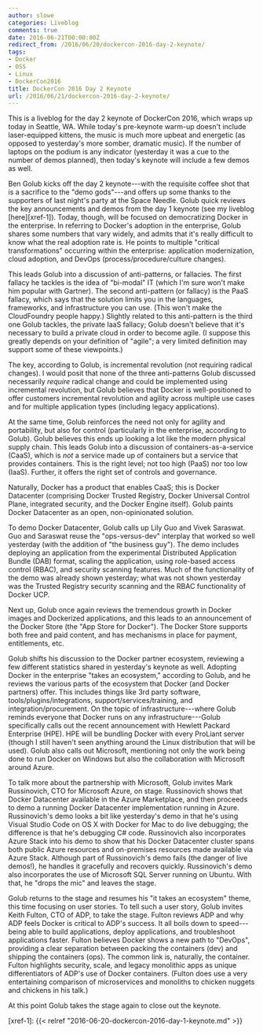 ```yaml
---
author: slowe
categories: Liveblog
comments: true
date: 2016-06-21T00:00:00Z
redirect_from: /2016/06/20/dockercon-2016-day-2-keynote/
tags:
- Docker
- OSS
- Linux
- DockerCon2016
title: DockerCon 2016 Day 2 Keynote
url: /2016/06/21/dockercon-2016-day-2-keynote/
---
```


This is a liveblog for the day 2 keynote of DockerCon 2016, which wraps up today in Seattle, WA. While today's pre-keynote warm-up doesn't include laser-equipped kittens, the music is much more upbeat and energetic (as opposed to yesterday's more somber, dramatic music). If the number of laptops on the podium is any indicator (yesterday it was a cue to the number of demos planned), then today's keynote will include a few demos as well.

Ben Golub kicks off the day 2 keynote---with the requisite coffee shot that is a sacrifice to the "demo gods"---and offers up some thanks to the supporters of last night's party at the Space Needle. Golub quick reviews the key announcements and demos from the day 1 keynote (see my liveblog [here][xref-1]). Today, though, will be focused on democratizing Docker in the enterprise. In referring to Docker's adoption in the enterprise, Golub shares some numbers that vary widely, and admits that it's really difficult to know what the real adoption rate is. He points to multiple "critical transformations" occurring within the enterprise: application modernization, cloud adoption, and DevOps (process/procedure/culture changes).

This leads Golub into a discussion of anti-patterns, or fallacies. The first fallacy he tackles is the idea of "bi-modal" IT (which I'm sure won't make him popular with Gartner). The second anti-pattern (or fallacy) is the PaaS fallacy, which says that the solution limits you in the languages, frameworks, and infrastructure you can use. (This won't make the CloudFoundry people happy.) Slightly related to this anti-pattern is the third one Golub tackles, the private IaaS fallacy; Golub doesn't believe that it's necessary to build a private cloud in order to become agile. (I suppose this greatly depends on your definition of "agile"; a very limited definition may support some of these viewpoints.)

The key, according to Golub, is incremental revolution (not requiring radical changes). I would posit that none of the three anti-patterns Golub discussed necessarily _require_ radical change and could be implemented using incremental revolution, but Golub believes that Docker is well-positioned to offer customers incremental revolution and agility across multiple use cases and for multiple application types (including legacy applications).

At the same time, Golub reinforces the need not only for agility and portability, but also for control (particularly in the enterprise, according to Golub). Golub believes this ends up looking a lot like the modern physical supply chain. This leads Golub into a discussion of containers-as-a-service (CaaS), which is _not_ a service made up of containers but a service that provides containers. This is the right level; not too high (PaaS) nor too low (IaaS). Further, it offers the right set of controls and governance.

Naturally, Docker has a product that enables CaaS; this is Docker Datacenter (comprising Docker Trusted Registry, Docker Universal Control Plane, integrated security, and the Docker Engine itself). Golub paints Docker Datacenter as an open, non-opinionated solution.

To demo Docker Datacenter, Golub calls up Lily Guo and Vivek Saraswat. Guo and Saraswat reuse the "ops-versus-dev" interplay that worked so well yesterday (with the addition of "the business guy"). The demo includes deploying an application from the experimental Distributed Application Bundle (DAB) format, scaling the application, using role-based access control (RBAC), and security scanning features. Much of the functionality of the demo was already shown yesterday; what was not shown yesterday was the Trusted Registry security scanning and the RBAC functionality of Docker UCP.

Next up, Golub once again reviews the tremendous growth in Docker images and Dockerized applications, and this leads to an announcement of the Docker Store (the "App Store for Docker"). The Docker Store supports both free and paid content, and has mechanisms in place for payment, entitlements, etc.

Golub shifts his discussion to the Docker partner ecosystem, reviewing a few different statistics shared in yesterday's keynote as well. Adopting Docker in the enterprise "takes an ecosystem," according to Golub, and he reviews the various parts of the ecosystem that Docker (and Docker partners) offer. This includes things like 3rd party software, tools/plugins/integrations, support/services/training, and integration/procurement. On the topic of infrastructure---where Golub reminds everyone that Docker runs on any infrastructure---Golub specifically calls out the recent announcement with Hewlett Packard Enterprise (HPE). HPE will be bundling Docker with every ProLiant server (though I still haven't seen anything around the Linux distribution that will be used). Golub also calls out Microsoft, mentioning not only the work being done to run Docker on Windows but also the collaboration with Microsoft around Azure.

To talk more about the partnership with Microsoft, Golub invites Mark Russinovich, CTO for Microsoft Azure, on stage. Russinovich shows that Docker Datacenter available in the Azure Marketplace, and then proceeds to demo a running Docker Datacenter implementation running in Azure. Russinovich's demo looks a bit like yesterday's demo in that he's using Visual Studio Code on OS X with Docker for Mac to do live debugging; the difference is that he's debugging C# code. Russinovich also incorporates Azure Stack into his demo to show that his Docker Datacenter cluster spans both public Azure resources and on-premises resources made available via Azure Stack. Although part of Russinovich's demo fails (the danger of live demos!), he handles it gracefully and recovers quickly. Russinovich's demo also incorporates the use of Microsoft SQL Server running on Ubuntu. With that, he "drops the mic" and leaves the stage.

Golub returns to the stage and resumes his "it takes an ecosystem" theme, this time focusing on user stories. To tell such a user story, Golub invites Keith Fulton, CTO of ADP, to take the stage. Fulton reviews ADP and why ADP feels Docker is critical to ADP's success. It all boils down to speed---being able to build applications, deploy applications, and troubleshoot applications faster. Fulton believes Docker shows a new path to "DevOps", providing a clear separation between packing the containers (dev) and shipping the containers (ops). The common link is, naturally, the container. Fulton highlights security, scale, and legacy monolithic apps as unique differentiators of ADP's use of Docker containers. (Fulton does use a very entertaining comparison of microservices and monoliths to chicken nuggets and chickens in his talk.)

At this point Golub takes the stage again to close out the keynote.


[xref-1]: {{< relref "2016-06-20-dockercon-2016-day-1-keynote.md" >}}